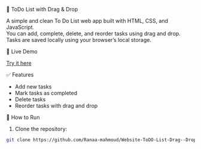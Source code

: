  📝 ToDo List with Drag & Drop

A simple and clean To Do List web app built with HTML, CSS, and JavaScript.  
You can add, complete, delete, and reorder tasks using drag and drop.  
Tasks are saved locally using your browser’s local storage.

🔗 Live Demo

[Try it here](https://github.com/Ranaa-mahmoud/Website-ToDO-List-Drag--Drop.git)

 ✅ Features

- Add new tasks
- Mark tasks as completed
- Delete tasks
- Reorder tasks with drag and drop
  
🚀 How to Run

1. Clone the repository:

```bash
git clone https://github.com/Ranaa-mahmoud/Website-ToDO-List-Drag--Drop.git

